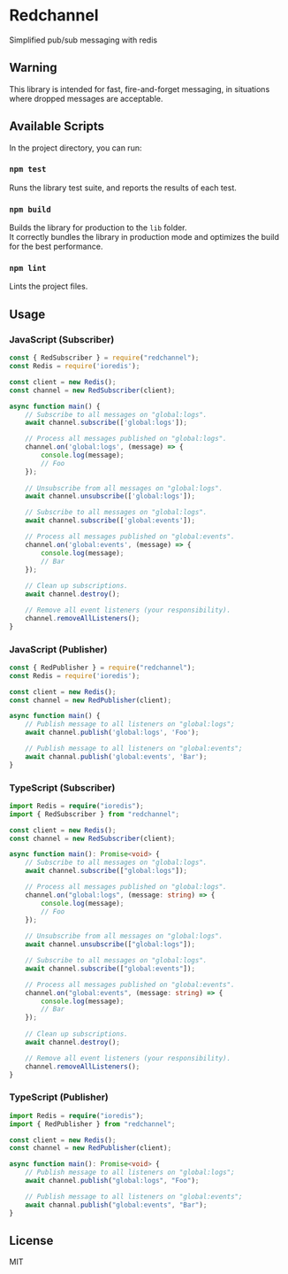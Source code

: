 # Redchannel
Simplified pub/sub messaging with redis

## Warning
This library is intended for fast, fire-and-forget messaging, in situations where dropped messages are acceptable.

## Available Scripts

In the project directory, you can run:

### `npm test`

Runs the library test suite, and reports the results of each test.

### `npm build`

Builds the library for production to the `lib` folder.<br />
It correctly bundles the library in production mode and optimizes the build for the best performance.

### `npm lint`

Lints the project files.

## Usage

### JavaScript (Subscriber)

```javascript
const { RedSubscriber } = require("redchannel");
const Redis = require('ioredis');

const client = new Redis();
const channel = new RedSubscriber(client);

async function main() {
    // Subscribe to all messages on "global:logs".
    await channel.subscribe(['global:logs']);

    // Process all messages published on "global:logs".
    channel.on('global:logs', (message) => {
        console.log(message);
        // Foo
    });
    
    // Unsubscribe from all messages on "global:logs".
    await channel.unsubscribe(['global:logs']);

    // Subscribe to all messages on "global:logs".
    await channel.subscribe(['global:events']);

    // Process all messages published on "global:events".
    channel.on('global:events', (message) => {
        console.log(message);
        // Bar
    });
    
    // Clean up subscriptions.
    await channel.destroy();

    // Remove all event listeners (your responsibility).
    channel.removeAllListeners();
}
```

### JavaScript (Publisher)

```javascript
const { RedPublisher } = require("redchannel");
const Redis = require('ioredis');

const client = new Redis();
const channel = new RedPublisher(client);

async function main() {
    // Publish message to all listeners on "global:logs";
    await channel.publish('global:logs', 'Foo');

    // Publish message to all listeners on "global:events";
    await channal.publish('global:events', 'Bar');
}
```

### TypeScript (Subscriber)

```typescript
import Redis = require("ioredis");
import { RedSubscriber } from "redchannel";

const client = new Redis();
const channel = new RedSubscriber(client);

async function main(): Promise<void> {
    // Subscribe to all messages on "global:logs".
    await channel.subscribe(["global:logs"]);

    // Process all messages published on "global:logs".
    channel.on("global:logs", (message: string) => {
        console.log(message);
        // Foo
    });
    
    // Unsubscribe from all messages on "global:logs".
    await channel.unsubscribe(["global:logs"]);

    // Subscribe to all messages on "global:logs".
    await channel.subscribe(["global:events"]);

    // Process all messages published on "global:events".
    channel.on("global:events", (message: string) => {
        console.log(message);
        // Bar
    });
    
    // Clean up subscriptions.
    await channel.destroy();

    // Remove all event listeners (your responsibility).
    channel.removeAllListeners();
}
```


### TypeScript (Publisher)

```typescript
import Redis = require("ioredis");
import { RedPublisher } from "redchannel";

const client = new Redis();
const channel = new RedPublisher(client);

async function main(): Promise<void> {
    // Publish message to all listeners on "global:logs";
    await channel.publish("global:logs", "Foo");

    // Publish message to all listeners on "global:events";
    await channal.publish("global:events", "Bar");
}
```

## License
MIT